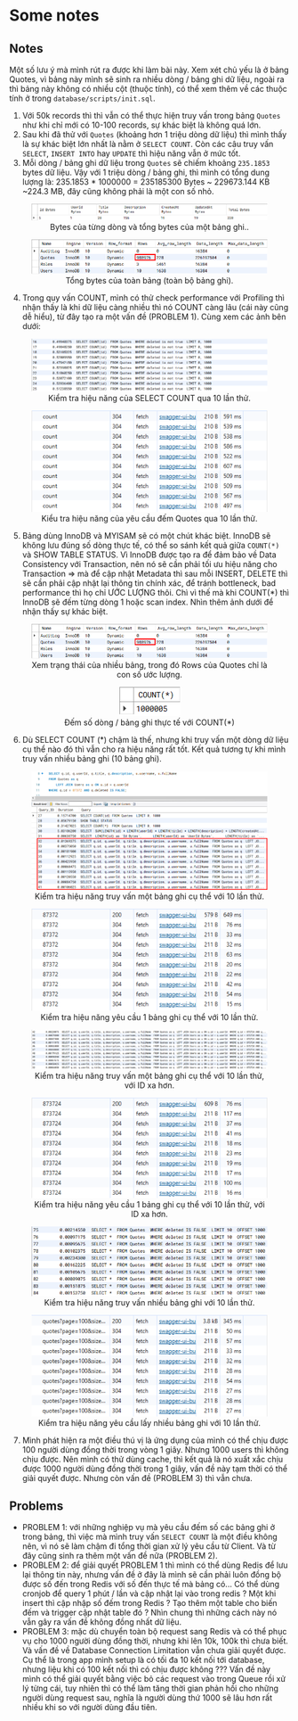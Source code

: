 # Some notes

## Notes

Một số lưu ý mà mình rút ra được khi làm bài này. Xem xét chủ yếu là ở bảng Quotes, vì bảng này mình sẽ sinh ra nhiều dòng / bảng ghi dữ liệu, ngoài ra thì bảng này không có nhiều cột (thuộc tính), có thể xem thêm về các thuộc tính ở trong `database/scripts/init.sql`.

1. Với 50k records thì thì vẫn có thể thực hiện truy vấn trong bảng `Quotes` như khi chỉ mới có 10-100 records, sự khác biệt là không quá lớn.
2. Sau khi đã thử với `Quotes` (khoảng hơn 1 triệu dòng dữ liệu) thì mình thấy là sự khác biệt lớn nhất là nằm ở `SELECT COUNT`. Còn các câu truy vấn `SELECT`, `INSERT INTO` hay `UPDATE` thì hiệu năng vẫn ở mức tốt.
3. Mỗi dòng / bảng ghi dữ liệu trong `Quotes` sẽ chiếm khoảng `235.1853` bytes dữ liệu. Vậy với 1 triệu dòng / bảng ghi, thì mình có tổng dung lượng là: 235.1853 * 1000000 = 235185300 Bytes ~ 229673.144 KB ~224.3 MB, đây cũng không phải là một con số nhỏ.

<figure align="center">
  <img src="./images/colums-bytes-n-total-bytes-of-record.png" />
  <figcaption>Bytes của từng dòng và tổng bytes của một bảng ghi..</figcaption>
</figure>

<figure align="center">
  <img src="./images/table-status.png" />
  <figcaption>Tổng bytes của toàn bảng (toàn bộ bảng ghi).</figcaption>
</figure>

4. Trong quy vấn COUNT, mình có thử check performance với Profiling thì nhận thấy là khi dữ liệu càng nhiều thì nó COUNT càng lâu (cái này cũng dễ hiểu), từ đây tạo ra một vấn đề (PROBLEM 1). Cùng xem các ảnh bên dưới:

<figure align="center">
  <img src="./images/profiling-10-count-queries.png" />
  <figcaption>Kiểm tra hiệu năng của SELECT COUNT qua 10 lần thử.</figcaption>
</figure>

<figure align="center">
  <img src="./images/performance-10-requests.png" />
  <figcaption>Kiểu tra hiệu năng của yêu cầu đếm Quotes qua 10 lần thử.</figcaption>
</figure>

5. Bảng dùng InnoDB và MYISAM sẽ có một chút khác biệt. InnoDB sẽ không lưu đúng số dòng thực tế, có thể so sánh kết quả giữa `COUNT(*)` và SHOW TABLE STATUS. Vì InnoDB được tạo ra để đảm bảo về Data Consistency với Transaction, nên nó sẽ cần phải tối ưu hiệu năng cho Transaction => mà để cập nhật Metadata thì sau mỗi INSERT, DELETE thì sẽ cần phải cập nhật lại thông tin chính xác, để tránh bottleneck, bad performance thì họ chỉ ƯỚC LƯỢNG thôi. Chì vì thế mà khi COUNT(\*) thì InnoDB sẽ đếm từng dòng 1 hoặc scan index. Nhìn thêm ảnh dưới để nhận thấy sự khác biệt.

<figure align="center">
  <img src="./images/table-status.png" />
  <figcaption>Xem trạng thái của nhiều bảng, trong đó Rows của Quotes chỉ là con số ước lượng.</figcaption>
</figure>

<figure align="center">
  <img src="./images/count.png" />
  <figcaption>Đếm số dòng / bảng ghi thực tế với COUNT(*)</figcaption>
</figure>

6. Dù SELECT COUNT (*) chậm là thế, nhưng khi truy vấn một dòng dữ liệu cụ thể nào đó thì vẫn cho ra hiệu năng rất tốt. Kết quả tương tự khi mình truy vấn nhiều bảng ghi (10 bảng ghi).

<figure align="center">
  <img src="./images/profiling-10-select-one-queries.png" />
  <figcaption>Kiểm tra hiệu năng truy vấn một bảng ghi cụ thể với 10 lần thử.</figcaption>
</figure>

<figure align="center">
  <img src="./images/performance-10-get-quote-requests.png" />
  <figcaption>Kiểm tra hiệu năng yêu cầu 1 bảng ghi cụ thể với 10 lần thử.</figcaption>
</figure>

<figure align="center">
  <img src="./images/profiling-10-select-one-queries-2.png" />
  <figcaption>Kiểm tra hiệu năng truy vấn một bảng ghi cụ thể với 10 lần thử, với ID xa hơn.</figcaption>
</figure>

<figure align="center">
  <img src="./images/performance-10-get-quote-requests-2.png" />
  <figcaption>Kiểm tra hiệu năng yêu cầu 1 bảng ghi cụ thể với 10 lần thử, với ID xa hơn.</figcaption>
</figure>

<figure align="center">
  <img src="./images/profiling-10-select-many-queries.png" />
  <figcaption>Kiểm tra hiệu năng truy vấn nhiều bảng ghi với 10 lần thử.</figcaption>
</figure>

<figure align="center">
  <img src="./images/performance-10-get-quotes-requests.png" />
  <figcaption>Kiểm tra hiệu năng yêu cầu lấy nhiều bảng ghi với 10 lần thử.</figcaption>
</figure>

7. Mình phát hiện ra một điều thú vị là ứng dụng của mình có thể chịu được 100 người dùng đồng thời trong vòng 1 giây. Nhưng 1000 users thì không chịu được. Nên mình có thử dùng cache, thì kết quả là nó xuất xắc chịu được 1000 người dùng đồng thời trong 1 giây, vấn đề này tạm thời có thể giải quyết được. Nhưng còn vấn đề (PROBLEM 3) thì vẫn chưa.

## Problems

- PROBLEM 1: với những nghiệp vụ mà yêu cầu đếm số các bảng ghi ở trong bảng, thì việc mà mình truy vấn `SELECT COUNT` là một điều không nên, vì nó sẽ làm chậm đi tổng thời gian xử lý yêu cầu từ Client. Và từ đây cũng sinh ra thêm một vấn đề nữa (PROBLEM 2).
- PROBLEM 2: để giải quyết PROBLEM 1 thì mình có thể dùng Redis để lưu lại thông tin này, nhưng vấn đề ở đây là mình sẽ cần phải luôn đồng bộ được số đến trong Redis với số đến thực tế mà bảng có... Có thể dùng cronjob để query 1 phút / lần và cập nhật lại vào trong redis ? Một khi insert thì cập nhập số đếm trong Redis ? Tạo thêm một table cho biến đếm và trigger cập nhật table đó ? Nhìn chung thì những cách này nó vẫn gây ra vấn đề không đồng nhất dữ liệu.
- PROBLEM 3: mặc dù chuyển toàn bộ request sang Redis và có thể phục vụ cho 1000 người dùng đồng thời, nhưng khi lên 10k, 100k thì chưa biết. Và vấn đề về Database Connection Limitation vẫn chưa giải quyết được. Cụ thể là trong app mình setup là có tối đa 10 kết nối tới database, nhưng liệu khi có 100 kết nối thì có chịu được không ??? Vấn đề này mình có thể giải quyết bằng việc bỏ các request vào trong Queue rồi xử lý từng cái, tuy nhiên thì có thể làm tăng thời gian phản hồi cho những người dùng request sau, nghĩa là người dùng thứ 1000 sẽ lâu hơn rất nhiều khi so với người dùng đầu tiên.